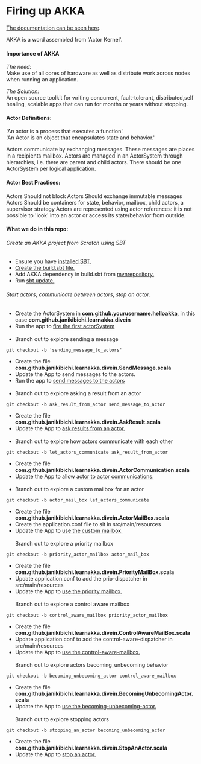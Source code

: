 # Firing up AKKA
[The documentation can be seen here](https://akka.io/docs/).

AKKA is a word assembled from 'Actor Kernel'.

#### Importance of AKKA
*The need:* <br>
Make use of all cores of hardware as well as distribute work across nodes when running an 
application.

*The Solution:* <br>
An open source toolkit for writing concurrent, fault-tolerant, distributed,self healing, scalable apps 
that can run for months or years without stopping.

#### Actor Definitions:
'An actor is a process that executes a function.'<br>
'An Actor is an object that encapsulates state and behavior.'

Actors communicate by exchanging messages. These messages are places in a recipients mailbox.
Actors are managed in an ActorSystem through hierarchies, i.e. there are parent and child actors. 
There should be one ActorSystem per logical application.

#### Actor Best Practises:
Actors Should not block
Actors Should exchange immutable messages
Actors Should be containers for state, behavior, mailbox, child actors, a supervisor strategy
Actors are represented using actor references: it is not possible to 'look' into an actor or access its state/behavior 
from outside.

#### What we do in this repo:
###### Create an AKKA project from Scratch using SBT

- Ensure you have [installed SBT.](https://www.scala-sbt.org/1.0/docs/Setup.html)
- [Create the build.sbt file.](https://asciinema.org/a/tlWDSF1jBYWbSaCaKBfrfzruN)
- Add AKKA dependency in build.sbt from [mvnrepository.](https://mvnrepository.com/artifact/com.typesafe.akka/akka-actor)
- Run [sbt update.](https://asciinema.org/a/YquWSJ6d5c7OXRiBaM43FFwTL)

###### Start actors, communicate between actors, stop an actor.

- Create the ActorSystem in <b>com.github.yourusername.helloakka</b>, 
  in this case <b>com.github.janikibichi.learnakka.divein</b>
- Run the app to [fire the first actorSystem](https://asciinema.org/a/C36iHAwerZ8eNmjTQBukj3YcV)
<br><br>
- Branch out to explore sending a message
````
git checkout -b 'sending_message_to_actors'
````
- Create the file <b>com.github.janikibichi.learnakka.divein.SendMessage.scala</b>
- Update the App to send messages to the actors.<br>
- Run the app to [send messages to the actors](https://asciinema.org/a/NTZECMRFCb7UvpILLLUAMELmO)
<br><br>
- Branch out to explore asking a result from an actor
````
git checkout -b ask_result_from_actor send_message_to_actor
````
- Create the file <b>com.github.janikibichi.learnakka.divein.AskResult.scala</b>
- Update the App to [ask results from an actor.](https://asciinema.org/a/LOeDh2VBxyouWN0v0yn6kmMt6)
<br><br>
- Branch out to explore how actors communicate with each other
````
git checkout -b let_actors_communicate ask_result_from_actor
````
- Create the file <b>com.github.janikibichi.learnakka.divein.ActorCommunication.scala</b>
- Update the App to allow [actor to actor communications.](https://asciinema.org/a/YEDXg0WccwWACakYQTUWYYpE8)
<br><br>
- Branch out to explore a custom mailbox for an actor
````
git checkout -b actor_mail_box let_actors_communicate
````
- Create the file <b>com.github.janikibichi.learnakka.divein.ActorMailBox.scala</b>
- Create the application.conf file to sit in src/main/resources
- Update the App to [use the custom mailbox.](https://asciinema.org/a/8EkX57DsBqJg6CcyYbod2XdwI)
<br><br>
Branch out to explore a priority mailbox
````
git checkout -b priority_actor_mailbox actor_mail_box
````
- Create the file <b>com.github.janikibichi.learnakka.divein.PriorityMailBox.scala</b>
- Update application.conf to add the prio-dispatcher in src/main/resources
- Update the App to [use the priority mailbox.](https://asciinema.org/a/oz9zdDCyRqd4082Owv36lOhCu)
<br><br>
Branch out to explore a control aware mailbox
````
git checkout -b control_aware_mailbox priority_actor_mailbox
````
- Create the file <b>com.github.janikibichi.learnakka.divein.ControlAwareMailBox.scala</b>
- Update application.conf to add the control-aware-dispatcher in src/main/resources
- Update the App to [use the control-aware-mailbox.](https://asciinema.org/a/e2rGGcm54pUPre2c4kkhCaf8S)
<br><br>
Branch out to explore actors becoming_unbecoming behavior
````
git checkout -b becoming_unbecoming_actor control_aware_mailbox
````
- Create the file <b>com.github.janikibichi.learnakka.divein.BecomingUnbecomingActor.scala</b>
- Update the App to [use the becoming-unbecoming-actor.](https://asciinema.org/a/4SR0MCvJn9HSgCaejR82pK0jn)
<br><br>
Branch out to explore stopping actors 
````
git checkout -b stopping_an_actor becoming_unbecoming_actor 
````
- Create the file <b>com.github.janikibichi.learnakka.divein.StopAnActor.scala</b>
- Update the App to [stop an actor.](https://asciinema.org/a/4SR0MCvJn9HSgCaejR82pK0jn)